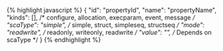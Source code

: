 {% highlight javascript %}
{
    "id":       "propertyId",
    "name":     "propertyName",
    "kinds":    [],          /* configure, allocation, execparam, event, message */
    "scaType":  "simple",    /* simple, struct, simpleseq, structseq */
    "mode":     "readwrite", /* readonly, writeonly, readwrite */
    "value":    "",          /* Depends on scaType */
}
{% endhighlight %}